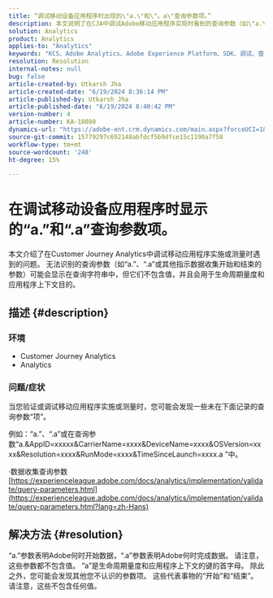 ```yaml
---
title: “调试移动设备应用程序时出现的\"a.\"和\"。a\"查询参数项。”
description: 本文说明了在CJA中调试Adobe移动应用程序实现时看到的查询参数（如\"a.\"、\"。a\"）是调试数据收集过程的一部分。
solution: Analytics
product: Analytics
applies-to: "Analytics"
keywords: "KCS、Adobe Analytics、Adobe Experience Platform、SDK、调试、查询参数"
resolution: Resolution
internal-notes: null
bug: false
article-created-by: Utkarsh Jha
article-created-date: "6/19/2024 8:36:14 PM"
article-published-by: Utkarsh Jha
article-published-date: "6/19/2024 8:40:42 PM"
version-number: 4
article-number: KA-18080
dynamics-url: "https://adobe-ent.crm.dynamics.com/main.aspx?forceUCI=1&pagetype=entityrecord&etn=knowledgearticle&id=a247988f-7b2e-ef11-840a-00224809e160"
source-git-commit: 15779297c692148abfdcf5b9dfce15c1190a7f58
workflow-type: tm+mt
source-wordcount: '248'
ht-degree: 15%

---
```


# 在调试移动设备应用程序时显示的“a.”和“.a”查询参数项。


本文介绍了在Customer Journey Analytics中调试移动应用程序实施或测量时遇到的问题。 无法识别的查询参数（如“a.”、“.a”或其他指示数据收集开始和结束的参数）可能会显示在查询字符串中，但它们不包含值，并且会用于生命周期量度和应用程序上下文目的。

## 描述 {#description}


### <b>环境</b>

- Customer Journey Analytics
- Analytics




### <b>问题/症状</b>

当您验证或调试移动应用程序实施或测量时，您可能会发现一些未在下面记录的查询参数“项”。

例如：“a.”、“.a”或在查询参数“a.&amp;AppID=xxxxx&amp;CarrierName=xxxx&amp;DeviceName=xxxx&amp;OSVersion=xxxx&amp;Resolution=xxxx&amp;RunMode=xxxx&amp;TimeSinceLaunch=xxxx.a ”中。

·数据收集查询参数
[https://experienceleague.adobe.com/docs/analytics/implementation/validate/query-parameters.html](https://experienceleague.adobe.com/docs/analytics/implementation/validate/query-parameters.html?lang=zh-Hans)




## 解决方法 {#resolution}


“a.”参数表明Adobe何时开始数据，“.a”参数表明Adobe何时完成数据。 请注意，这些参数都不包含值。 “a”是生命周期量度和应用程序上下文的键的首字母。 除此之外，您可能会发现其他您不认识的参数项。 这些代表事物的“开始”和“结束”。 请注意，这些不包含任何值。
